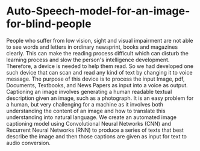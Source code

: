 # Auto-Speech-model-for-an-image-for-blind-people
People who suffer from low vision, sight and visual impairment are not able to see words and letters in ordinary newsprint, books and magazines clearly. This can make the reading process difficult which can disturb the learning process and slow the person's intelligence development. Therefore, a device is needed to help them read. So we had developed one such device that can scan and read any kind of text by changing it to voice message. The purpose of this device is to process the input Image, pdf, Documents, Textbooks, and News Papers as input into a voice as output. Captioning an image involves generating a human readable textual description given an image, such as a photograph. It is an easy problem for a human, but very challenging for a machine as it involves both understanding the content of an image and how to translate this understanding into natural language. We create an automated image captioning model using Convolutional Neural Networks (CNN) and Recurrent Neural Networks (RNN) to produce a series of texts that best describe the image and then those captions are given as input for text to audio conversion.
